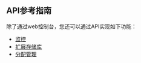 ## API参考指南

除了通过web控制台，您还可以通过API实现如下功能：

- [监控](./monitoring.md)
- [扩展存储库](./extension-repository.md)
- [分配管理](./distribution-management.md)



